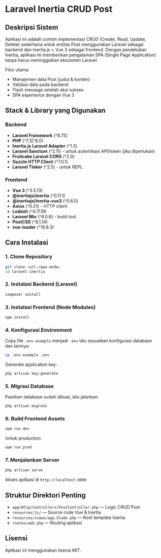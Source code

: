 # Laravel Inertia CRUD Post

## Deskripsi Sistem

Aplikasi ini adalah contoh implementasi CRUD (Create, Read, Update, Delete) sederhana untuk entitas Post menggunakan Laravel sebagai backend dan Inertia.js + Vue 3 sebagai frontend. Dengan pendekatan Inertia, aplikasi ini memberikan pengalaman SPA (Single Page Application) tanpa harus meninggalkan ekosistem Laravel.

Fitur utama:

-   Manajemen data Post (judul & konten)
-   Validasi data pada backend
-   Flash message setelah aksi sukses
-   SPA experience dengan Vue 3

## Stack & Library yang Digunakan

### Backend

-   **Laravel Framework** (^8.75)
-   **PHP** (^7.3|^8.0)
-   **Inertia.js Laravel Adapter** (^1.3)
-   **Laravel Sanctum** (^2.11) - untuk autentikasi API/token (jika diperlukan)
-   **Fruitcake Laravel CORS** (^2.0)
-   **Guzzle HTTP Client** (^7.0.1)
-   **Laravel Tinker** (^2.5) - untuk REPL

### Frontend

-   **Vue 3** (^3.5.13)
-   **@inertiajs/inertia** (^0.11.1)
-   **@inertiajs/inertia-vue3** (^0.6.0)
-   **Axios** (^0.21) - HTTP client
-   **Lodash** (^4.17.19)
-   **Laravel Mix** (^6.0.6) - build tool
-   **PostCSS** (^8.1.14)
-   **vue-loader** (^16.8.3)

## Cara Instalasi

### 1. Clone Repository

```bash
git clone <url-repo-anda>
cd laravel-inertia
```

### 2. Instalasi Backend (Laravel)

```bash
composer install
```

### 3. Instalasi Frontend (Node Modules)

```bash
npm install
```

### 4. Konfigurasi Environment

Copy file `.env.example` menjadi `.env` lalu sesuaikan konfigurasi database dan lainnya:

```bash
cp .env.example .env
```

Generate application key:

```bash
php artisan key:generate
```

### 5. Migrasi Database

Pastikan database sudah dibuat, lalu jalankan:

```bash
php artisan migrate
```

### 6. Build Frontend Assets

```bash
npm run dev
```

Untuk production:

```bash
npm run prod
```

### 7. Menjalankan Server

```bash
php artisan serve
```

Akses aplikasi di `http://localhost:8000`

## Struktur Direktori Penting

-   `app/Http/Controllers/PostController.php` — Logic CRUD Post
-   `resources/js/` — Source code Vue & Inertia
-   `resources/views/app.blade.php` — Root template Inertia
-   `routes/web.php` — Routing aplikasi

## Lisensi

Aplikasi ini menggunakan lisensi MIT.
